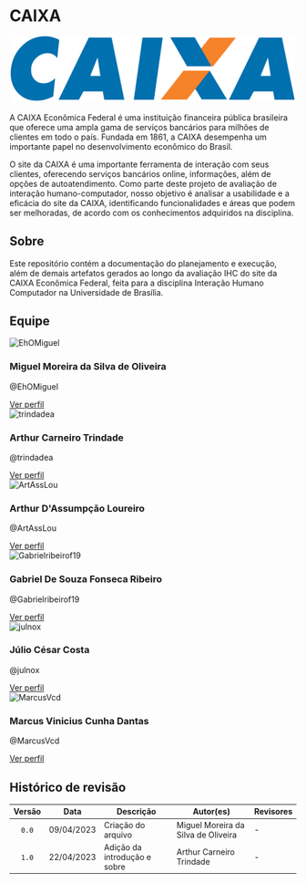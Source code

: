 # CAIXA
<div style = "text-align: center;">
  <img style = "width: 500px;" src="./img/caixa-logo1.png" alt="Logo da Caixa Econômica Federal">
</div>
<br>
A CAIXA Econômica Federal é uma instituição financeira pública brasileira que oferece uma ampla gama de serviços bancários para milhões de clientes em todo o país. Fundada em 1861, a CAIXA desempenha um importante papel no desenvolvimento econômico do Brasil.

O site da CAIXA é uma importante ferramenta de interação com seus clientes, oferecendo serviços bancários online, informações, além de opções de autoatendimento. Como parte deste projeto de avaliação de interação humano-computador, nosso objetivo é analisar a usabilidade e a eficácia do site da CAIXA, identificando funcionalidades e áreas que podem ser melhoradas, de acordo com os conhecimentos adquiridos na disciplina.

## Sobre
Este repositório contém a documentação do planejamento e execução, além de demais artefatos gerados ao longo da avaliação IHC do site da CAIXA Econômica Federal, feita para a disciplina Interação Humano Computador na Universidade de Brasília.

## Equipe

<div class="card">
  <img src="https://github.com/EhOMiguel.png" alt="EhOMiguel">
  <div class="info">
    <h3>Miguel Moreira da Silva de Oliveira</h3>
    <p>@EhOMiguel</p>
    <a href="https://github.com/EhOMiguel">Ver perfil</a>
  </div>
</div>
<div class="card">
  <img src="https://github.com/trindadea.png" alt="trindadea">
  <div class="info">
    <h3>Arthur Carneiro Trindade</h3>
    <p>@trindadea</p>
    <a href="https://github.com/trindadea">Ver perfil</a>
  </div>
</div>
<div class="card">
  <img src="https://github.com/ArtAssLou.png" alt="ArtAssLou">
  <div class="info">
    <h3>Arthur D'Assumpção Loureiro</h3>
    <p>@ArtAssLou</p>
    <a href="https://github.com/ArtAssLou">Ver perfil</a>
  </div>
</div>
<div class="card">
  <img src="https://github.com/Gabrielribeirof19.png" alt="Gabrielribeirof19">
  <div class="info">
    <h3>Gabriel De Souza Fonseca Ribeiro</h3>
    <p>@Gabrielribeirof19</p>
    <a href="https://github.com/Gabrielribeirof19">Ver perfil</a>
  </div>
</div>
<div class="card">
  <img src="https://github.com/julnox.png" alt="julnox">
  <div class="info">
    <h3>Júlio César Costa</h3>
    <p>@julnox</p>
    <a href="https://github.com/julnox">Ver perfil</a>
  </div>
</div>
<div class="card">
  <img src="https://github.com/MarcusVcd.png" alt="MarcusVcd">
  <div class="info">
    <h3>Marcus Vinicius Cunha Dantas</h3>
    <p>@MarcusVcd</p>
    <a href="https://github.com/MarcusVcd">Ver perfil</a>
  </div>
</div>

## Histórico de revisão

| Versão     | Data        | Descrição            | Autor(es)                           | Revisores  |
| :--------: | :---------: | -------------------- | ----------------------------------  | ---------- |
| `0.0`      |  09/04/2023 | Criação do arquivo   | Miguel Moreira da Silva de Oliveira | -          |
| `1.0`      |  22/04/2023 | Adição da introdução e sobre | Arthur Carneiro Trindade    | -          |
